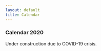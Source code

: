 ```yaml
---
layout: default
title: Calendar
---
```


### Calendar 2020

Under construction due to COVID-19 crisis.

